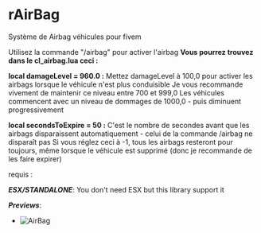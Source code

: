 # rAirBag
Système de Airbag véhicules pour fivem

Utilisez la commande "/airbag" pour activer l'airbag
__**Vous pourrez trouvez dans le cl_airbag.lua ceci :**__ 

__**local damageLevel = 960.0 :**__ Mettez damageLevel à 100,0 pour activer les airbags lorsque le véhicule n'est plus conduisible
Je vous recommande vivement de maintenir ce niveau entre 700 et 999,0
Les véhicules commencent avec un niveau de dommages de 1000,0 - puis diminuent progressivement

__**local secondsToExpire = 50 :**__ C'est le nombre de secondes avant que les airbags disparaissent automatiquement - celui de la commande /airbag ne disparaît pas
Si vous réglez ceci à -1, tous les airbags resteront pour toujours, même lorsque le véhicule est supprimé (donc je recommande de les faire expirer)

requis : 

__***ESX/STANDALONE***__: You don't need ESX but this library support it

__***Previews***__: 
- <img src="https://cdn.discordapp.com/attachments/1099805357120962631/1211425197929005116/zJpyVyX.png?ex=65ee26a2&is=65dbb1a2&hm=66c1e1cea40ad664bbb02e8a8d5315ebd1a86621e4fdc4b5c4e29f9d93018ccb&" alt="AirBag">